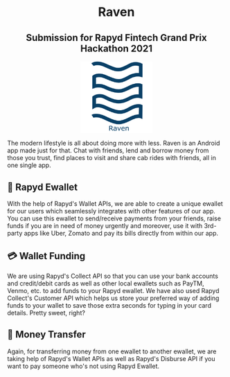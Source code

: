 <h1 align="center">Raven</h1>
<h2 align="center">Submission for Rapyd Fintech Grand Prix Hackathon 2021</h2>

<p align="center">
  <img src="logo/logo.png" alt="Raven Logo" width="33%" align="center" />
</p>

The modern lifestyle is all about doing more with less. Raven is an Android app made just for that. Chat with friends, lend and borrow money from those you trust, find places to visit and share cab rides with friends, all in one single app.

## 🧧 Rapyd Ewallet

With the help of Rapyd's Wallet APIs, we are able to create a unique ewallet for our users which seamlessly integrates with other features of our app. You can use this ewallet to send/receive payments from your friends, raise funds if you are in need of money urgently and moreover, use it with 3rd-party apps like Uber, Zomato and pay its bills directly from within our app.


## 💳 Wallet Funding

We are using Rapyd's Collect API so that you can use your bank accounts and credit/debit cards as well as other local ewallets such as PayTM, Venmo, etc. to add funds to your Rapyd ewallet. We have also used Rapyd Collect's Customer API which helps us store your preferred way of adding funds to your wallet to save those extra seconds for typing in your card details. Pretty sweet, right?

## 💸 Money Transfer

Again, for transferring money from one ewallet to another ewallet, we are taking help of Rapyd's Wallet APIs as well as Rapyd's Disburse API if you want to pay someone who's not using Rapyd Ewallet.
